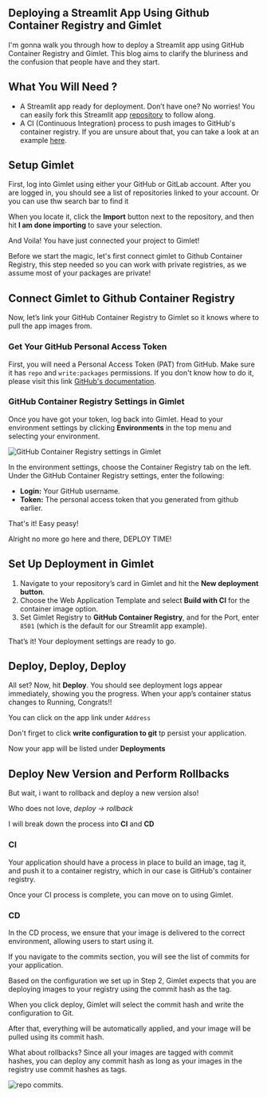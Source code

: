 ## Deploying a Streamlit App Using Github Container Registry and Gimlet

I'm gonna walk you through how to deploy a Streamlit app using GitHub Container Registry and Gimlet. This blog aims to clarify the bluriness and the confusion that people have and they start.

## What You Will Need ?
- A Streamlit app ready for deployment. Don’t have one? No worries! You can easily fork this Streamlit app [repository](https://github.com/YoucefGuichi/streamlit-app) to follow along.
- A CI (Continuous Integration) process to push images to GitHub's container registry. If you are unsure about that, you can take a look at an example [here](https://github.com/YoucefGuichi/streamlit-app/blob/main/.github/workflows/pipeline.yaml#L29-L38).


## Setup Gimlet

First, log into Gimlet using either your GitHub or GitLab account. After you are logged in, you should see a list of repositories linked to your account. Or you can use thw search bar to find it

When you locate it, click the **Import** button next to the repository, and then hit **I am done importing** to save your selection.

And Voila! You have just connected your project to Gimlet!

Before we start the magic, let's first connect gimlet to Github Container Registry, this step needed so you can work with private registries, as we assume most of your packages are private!

## Connect Gimlet to Github Container Registry

Now, let’s link your GitHub Container Registry to Gimlet so it knows where to pull the app images from.

### Get Your GitHub Personal Access Token
First, you will need a Personal Access Token (PAT) from GitHub. Make sure it has `repo` and `write:packages` permissions. If you don't know how to do it, please visit this link [GitHub's documentation](https://docs.github.com/en/authentication/keeping-your-account-and-data-secure/managing-your-personal-access-tokens#creating-a-personal-access-token-classic).

### GitHub Container Registry Settings in Gimlet
Once you have got your token, log back into Gimlet. Head to your environment settings by clicking **Environments** in the top menu and selecting your environment.

![GitHub Container Registry settings in Gimlet](/docs/screenshots/registries/gimlet-io-github-container-registry.png)

In the environment settings, choose the Container Registry tab on the left. Under the GitHub Container Registry settings, enter the following:

- **Login:** Your GitHub username.
- **Token:** The personal access token that you generated from github earlier.


That's it! Easy peasy!

Alright no more go here and there, DEPLOY TIME!
## Set Up Deployment in Gimlet

1. Navigate to your repository’s card in Gimlet and hit the **New deployment button**.
2. Choose the Web Application Template and select **Build with CI** for the container image option.
3. Set Gimlet Registry to **GitHub Container Registry**, and for the Port, enter `8501` (which is the default for our Streamlit app example).

That’s it! Your deployment settings are ready to go.

## Deploy, Deploy, Deploy

All set? Now, hit **Deploy**. You should see deployment logs appear immediately, showing you the progress. When your app’s container status changes to Running, Congrats!! 

You can click on the app link under `Address` 

Don't firget to click **write configuration to git** tp persist your application.

Now your app will be listed under **Deployments**

## Deploy New Version and Perform Rollbacks

But wait, i want to rollback and deploy a new version also!

Who does not love, *deploy -> rollback*

I will break down the process into **CI** and **CD**

### CI

Your application should have a process in place to build an image, tag it, and push it to a container registry, which in our case is GitHub's container registry.

Once your CI process is complete, you can move on to using Gimlet.

### CD

In the CD process, we ensure that your image is delivered to the correct environment, allowing users to start using it.

If you navigate to the commits section, you will see the list of commits for your application.

Based on the configuration we set up in Step 2, Gimlet expects that you are deploying images to your registry using the commit hash as the tag.

When you click deploy, Gimlet will select the commit hash and write the configuration to Git.

After that, everything will be automatically applied, and your image will be pulled using its commit hash.

What about rollbacks? Since all your images are tagged with commit hashes, you can deploy any commit hash as long as your images in the registry use commit hashes as tags.

![repo commits.](/docs/screenshots/streamlit-deployment/commits.png)


